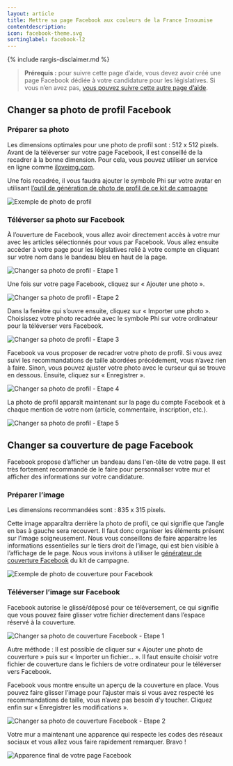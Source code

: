 ```yaml
---
layout: article
title: Mettre sa page Facebook aux couleurs de la France Insoumise
contentdescription:
icon: facebook-theme.svg
sortinglabel: facebook-l2
---
```


{% include rargis-disclaimer.md %}

>**Prérequis :**
>pour suivre cette page d’aide, vous devez avoir créé une page Facebook dédiée à votre candidature pour les législatives. Si vous n’en avez pas, [vous pouvez suivre cette autre page d’aide](/reseauxsociaux/facebook-creer-page).

## Changer sa photo de profil Facebook

### Préparer sa photo

Les dimensions optimales pour une photo de profil sont : 512 x 512 pixels. Avant de la téléverser sur votre page Facebook, il est conseillé de la recadrer à la bonne dimension. Pour cela, vous pouvez utiliser un service en ligne comme [iloveimg.com](http://www.iloveimg.com/fr/recadrer-image).

Une fois recadrée, il vous faudra ajouter le symbole Phi sur votre avatar en utilisant [l’outil de génération de photo de profil de ce kit de campagne](/reseauxsociaux/generer-photo-profil/)

![Exemple de photo de profil](/assets/images/screenshots/profil-rargis.png)

### Téléverser sa photo sur Facebook

À l’ouverture de Facebook, vous allez avoir directement accès à votre mur avec les articles sélectionnés pour vous par Facebook. Vous allez ensuite accèder à votre page pour les législatives relié à votre compte en cliquant sur votre nom dans le bandeau bleu en haut de la page.

![Changer sa photo de profil - Etape 1](/assets/images/screenshots/facebook-addphoto1.jpg)

Une fois sur votre page Facebook, cliquez sur « Ajouter une photo ».

![Changer sa photo de profil - Etape 2](/assets/images/screenshots/facebook-addphoto2.jpg)

Dans la fenètre qui s’ouvre ensuite, cliquez sur « Importer une photo ». Choisissez votre photo recadrée avec le symbole Phi sur votre ordinateur pour la téléverser vers Facebook.

![Changer sa photo de profil - Etape 3](/assets/images/screenshots/facebook-addphoto3.png)

Facebook va vous proposer de recadrer votre photo de profil. Si vous avez suivi les recommandations de taille abordées précédement, vous n’avez rien à faire. Sinon, vous pouvez ajuster votre photo avec le curseur qui se trouve en dessous.
Ensuite, cliquez sur « Enregistrer ».

![Changer sa photo de profil - Etape 4](/assets/images/screenshots/facebook-addphoto4.png)

La photo de profil apparaît maintenant sur la page du compte Facebook et à chaque mention de votre nom (article, commentaire, inscription, etc.).

![Changer sa photo de profil - Etape 5](/assets/images/screenshots/facebook-addphoto5.png)

## Changer sa couverture de page Facebook

Facebook propose d’afficher un bandeau dans l'en-tête de votre page. Il est très fortement recommandé de le faire pour personnaliser votre mur et afficher des informations sur votre candidature.

### Préparer l’image

Les dimensions recommandées sont : 835 x 315 pixels.

Cette image apparaîtra derrière la photo de profil, ce qui signifie que l’angle en bas à gauche sera recouvert. Il faut donc organiser les éléments présent sur l’image soigneusement. Nous vous conseillons de faire apparaitre les informations essentielles sur le tiers droit de l’image, qui est bien visible à l’affichage de le page.
Nous vous invitons à utiliser le [générateur de couverture Facebook](/reseauxsociaux/generer-cover-facebook/) du kit de campagne.

![Exemple de photo de couverture pour Facebook](/assets/images/screenshots/facebook-cover.png)

### Téléverser l’image sur Facebook

Facebook autorise le glissé/déposé pour ce téléversement, ce qui signifie que vous pouvez faire glisser votre fichier directement dans l’espace réservé à la couverture.

![Changer sa photo de couverture Facebook - Etape 1](/assets/images/screenshots/facebook-addcover1.png)

Autre méthode : Il est possible de cliquer sur « Ajouter une photo de couverture » puis sur « Importer un fichier… ». Il faut ensuite choisir votre fichier de couverture dans le fichiers de votre ordinateur pour le téléverser vers Facebook.

Facebook vous montre ensuite un aperçu de la couverture en place. Vous pouvez faire glisser l’image pour l’ajuster mais si vous avez respecté les recommandations de taille, vous n’avez pas besoin d’y toucher. Cliquez enfin sur « Enregistrer les modifications ».

![Changer sa photo de couverture Facebook - Etape 2](/assets/images/screenshots/facebook-addcover2.png)

Votre mur a maintenant une apparence qui respecte les codes des réseaux sociaux et vous allez vous faire rapidement remarquer. Bravo !

![Apparence final de votre page Facebook](/assets/images/screenshots/facebook-final.png)
